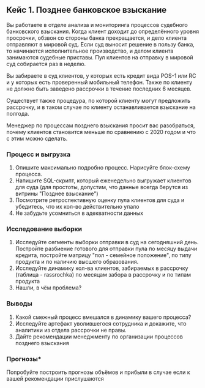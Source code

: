 ## Кейс 1. Позднее банковское взыскание


Вы работаете в отделе анализа и мониторинга процессов судебного банковского взыскания. Когда клиент доходит до определённого уровня просрочки, обзвон со стороны банка прекращается, и дело клиента отправляют в мировой суд. Если суд выносит решение в пользу банка, то начинается исполнительное производство, и делом клиента занимаются судебные приставы. Пул клиентов на отправку в мировой суд собирается раз в неделю.

Вы забираете в суд клиентов, у которых есть кредит вида POS-1 или RC и у которых есть проверенный мобильный телефон. Также по клиенту не должно быть заведено рассрочки в течение последних 6 месяцев.

Существует также процедура, по которой клиенту могут предложить рассрочку, и в таком случае по клиенту останавливается взыскание на полгода.

Менеджер по процессам позднего взыскания просит вас разобраться, почему клиентов становится меньше по сравнению с 2020 годом и что с этим можно сделать.

### Процесс и выгрузка

1. Опишите максимально подробно процесс. Нарисуйте блок-схему процесса.
2. Напишите SQL-скрипт, который еженедельно выгружает клиентов для суда (для простоты, допустим, что данные всегда берутся из витрины "Позднее взыскание")
3. Посмотрите ретроспективную оценку пула клиентов для суда и убедитесь, что их кол-во действительно упало
4. Не забудьте усомниться в адекватности данных

### Исследование выборки

1. Исследуйте сегменты выборки отправки в суд на сегодняшний день. Постройте разбиение готового для отправки пула по месяцу выдачи кредита, постройте матрицу "пол - семейное положение", по типу продукта и по наличию высшего образования.
2. Исследуйте динамику кол-ва клиентов, забираемых в рассрочку (таблица - rassrochka) по месяцам забора в рассрочку и по типам продукта
3. Нашли, в чём проблема?

### Выводы

1. Какой смежный процесс вмешался в динамику вашего процесса?
2. Исследуйте артефакт уволившегося сотрудника и докажите, что аналитики из отдела рассрочки не правы.
3. Дайте рекомендации менеджменту по организации процессов позднего взыскания

### Прогнозы*

Попробуйте построить прогнозы объёмов и прибыли в случае если к вашей рекомендации прислушаются
